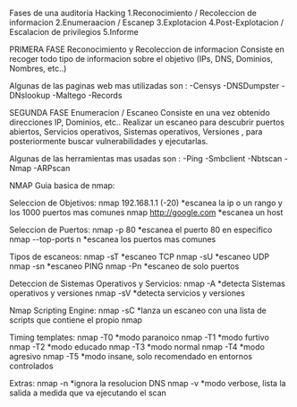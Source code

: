 Fases de una auditoria Hacking
  1.Reconocimiento / Recoleccion de informacion 
  2.Enumeraacion / Escanep
  3.Explotacion
  4.Post-Explotacion / Escalacion de privilegios 
  5.Informe



PRIMERA FASE 
Reconocimiento y Recoleccion de informacion
Consiste en recoger todo tipo de informacion sobre el objetivo (IPs, DNS, Dominios, Nombres, etc..)

Algunas de las paginas web mas utilizadas son :
-Censys
-DNSDumpster
-DNslookup
-Maltego
-Records


SEGUNDA FASE
Enumeracion / Escaneo
Consiste en una vez obtenido direcciones IP, Dominios, etc.. Realizar un escaneo para descubrir puertos abiertos, Servicios operativos, Sistemas operativos, Versiones , para posteriormente buscar vulnerabilidades y ejecutarlas.

Algunas de las herramientas mas usadas son :
-Ping
-Smbclient
-Nbtscan
-Nmap
-ARPscan

NMAP
Guia basica de nmap:

Seleccion de Objetivos:
nmap 192.168.1.1 (-20)    *escanea la ip o un rango y los 1000 puertos mas comunes
nmap http://google.com    *escanea un host

Seleccion de Puertos:
nmap -p 80           *escanea el puerto 80 en especifico
nmap --top-ports n   *escanea los puertos mas comunes

Tipos de escaneos:
nmap -sT   *escaneo TCP
nmap -sU   *escaneo UDP
nmap -sn   *escaneo PING
nmap -Pn   *escaneo de solo puertos

Deteccion de Sistemas Operativos y Servicios:
nmap -A    *detecta Sistemas operativos y versiones
nmap -sV   *detecta servicios y versiones

Nmap Scripting Engine:
nmap -sC   *lanza un escaneo con una lista de scripts que contiene el propio nmap

Timing templates:
nmap -T0   *modo paranoico
nmap -T1   *modo furtivo
nmap -T2   *modo educado
nmap -T3   *modo normal
nmap -T4   *modo agresivo
nmap -T5   *modo insane, solo recomendado en entornos controlados

Extras:
nmap -n   *ignora la resolucion DNS
nmap -v   *modo verbose, lista la salida a medida que va ejecutando el scan

